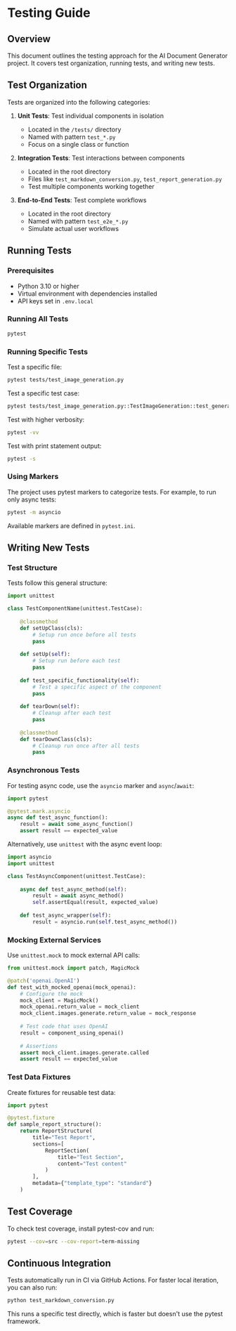 # Testing Guide

## Overview

This document outlines the testing approach for the AI Document Generator project. It covers test organization, running tests, and writing new tests.

## Test Organization

Tests are organized into the following categories:

1. **Unit Tests**: Test individual components in isolation
   - Located in the `/tests/` directory
   - Named with pattern `test_*.py`
   - Focus on a single class or function

2. **Integration Tests**: Test interactions between components
   - Located in the root directory
   - Files like `test_markdown_conversion.py`, `test_report_generation.py`
   - Test multiple components working together

3. **End-to-End Tests**: Test complete workflows
   - Located in the root directory
   - Named with pattern `test_e2e_*.py`
   - Simulate actual user workflows

## Running Tests

### Prerequisites

- Python 3.10 or higher
- Virtual environment with dependencies installed
- API keys set in `.env.local`

### Running All Tests

```bash
pytest
```

### Running Specific Tests

Test a specific file:
```bash
pytest tests/test_image_generation.py
```

Test a specific test case:
```bash
pytest tests/test_image_generation.py::TestImageGeneration::test_generate_single_image
```

Test with higher verbosity:
```bash
pytest -vv
```

Test with print statement output:
```bash
pytest -s
```

### Using Markers

The project uses pytest markers to categorize tests. For example, to run only async tests:

```bash
pytest -m asyncio
```

Available markers are defined in `pytest.ini`.

## Writing New Tests

### Test Structure

Tests follow this general structure:

```python
import unittest

class TestComponentName(unittest.TestCase):
    
    @classmethod
    def setUpClass(cls):
        # Setup run once before all tests
        pass
        
    def setUp(self):
        # Setup run before each test
        pass
        
    def test_specific_functionality(self):
        # Test a specific aspect of the component
        pass
        
    def tearDown(self):
        # Cleanup after each test
        pass
        
    @classmethod
    def tearDownClass(cls):
        # Cleanup run once after all tests
        pass
```

### Asynchronous Tests

For testing async code, use the `asyncio` marker and `async`/`await`:

```python
import pytest

@pytest.mark.asyncio
async def test_async_function():
    result = await some_async_function()
    assert result == expected_value
```

Alternatively, use `unittest` with the async event loop:

```python
import asyncio
import unittest

class TestAsyncComponent(unittest.TestCase):
    
    async def test_async_method(self):
        result = await async_method()
        self.assertEqual(result, expected_value)
        
    def test_async_wrapper(self):
        result = asyncio.run(self.test_async_method())
```

### Mocking External Services

Use `unittest.mock` to mock external API calls:

```python
from unittest.mock import patch, MagicMock

@patch('openai.OpenAI')
def test_with_mocked_openai(mock_openai):
    # Configure the mock
    mock_client = MagicMock()
    mock_openai.return_value = mock_client
    mock_client.images.generate.return_value = mock_response
    
    # Test code that uses OpenAI
    result = component_using_openai()
    
    # Assertions
    assert mock_client.images.generate.called
    assert result == expected_value
```

### Test Data Fixtures

Create fixtures for reusable test data:

```python
import pytest

@pytest.fixture
def sample_report_structure():
    return ReportStructure(
        title="Test Report",
        sections=[
            ReportSection(
                title="Test Section",
                content="Test content"
            )
        ],
        metadata={"template_type": "standard"}
    )
```

## Test Coverage

To check test coverage, install pytest-cov and run:

```bash
pytest --cov=src --cov-report=term-missing
```

## Continuous Integration

Tests automatically run in CI via GitHub Actions. For faster local iteration, you can also run:

```bash
python test_markdown_conversion.py
```

This runs a specific test directly, which is faster but doesn't use the pytest framework.